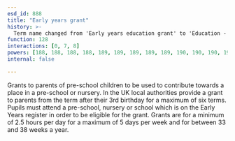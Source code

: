 ```yaml
---
esd_id: 888
title: "Early years grant"
history: >-
  Term name changed from 'Early years education grant' to 'Education - early years - grant' in version 3.00. Name changed to 'Early years grant' in version 4.00.
function: 128
interactions: [0, 7, 8]
powers: [188, 188, 188, 188, 189, 189, 189, 189, 189, 190, 190, 190, 190, 190, 191, 191, 191, 191, 191, 194, 194, 194, 194, 197, 197, 197, 197, 197, 197, 198, 198, 198, 198, 200, 200, 200, 200, 200, 1147, 1147, 1147, 1147, 1147]
internal: false

---
```


Grants to parents of pre-school children to be used to contribute towards a place in a pre-school or nursery.
In the UK local authorities provide a grant to parents from the term after their 3rd birthday for a maximum of six terms. Pupils must attend a pre-school, nursery or school which is on the Early Years register in order to be eligible for the grant. Grants are for a minimum of 2.5 hours per day for a maximum of 5 days per week and for between 33 and 38 weeks a year.

